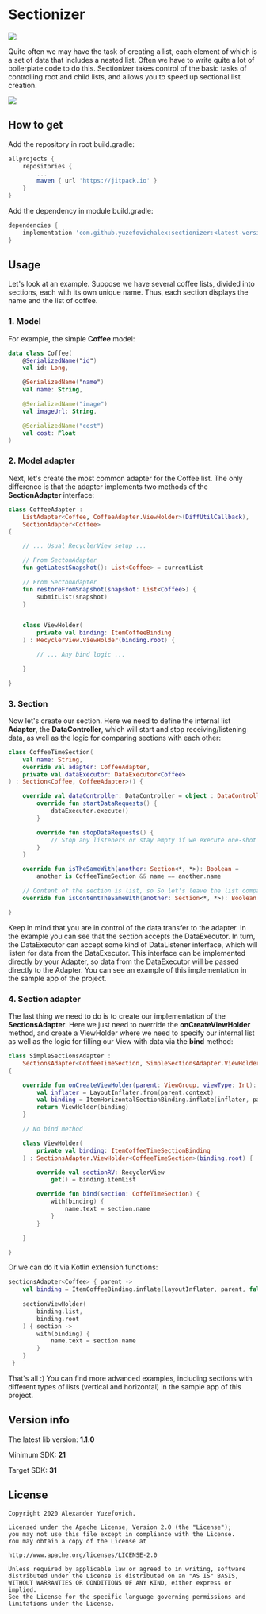 # Sectionizer

[![](https://jitpack.io/v/yuzefovichalex/sectionizer.svg)](https://jitpack.io/#yuzefovichalex/sectionizer)

Quite often we may have the task of creating a list, each element of which is a set of data that includes a nested list. Often we have to write quite a lot of boilerplate code to do this. Sectionizer takes control of the basic tasks of controlling root and child lists, and allows you to speed up sectional list creation.

![](images/sample.png)

## How to get

Add the repository in root build.gradle:

```groovy
allprojects {
    repositories {
        ...
        maven { url 'https://jitpack.io' }
    }
}
```

Add the dependency in module build.gradle:

```groovy
dependencies {
    implementation 'com.github.yuzefovichalex:sectionizer:<latest-version>'
}
```

## Usage

Let's look at an example. Suppose we have several coffee lists, divided into sections, each with its own unique name. Thus, each section displays the name and the list of coffee.

### 1. Model

For example, the simple **Coffee** model:

```kotlin
data class Coffee(
    @SerializedName("id")
    val id: Long,

    @SerializedName("name")
    val name: String,

    @SerializedName("image")
    val imageUrl: String,

    @SerializedName("cost")
    val cost: Float
)
```

### 2. Model adapter

Next, let's create the most common adapter for the Coffee list. The only difference is that the adapter implements two methods of the **SectionAdapter** interface:

```kotlin
class CoffeeAdapter : 
    ListAdapter<Coffee, CoffeeAdapter.ViewHolder>(DiffUtilCallback),
    SectionAdapter<Coffee> 
{

    // ... Usual RecyclerView setup ...

    // From SectonAdapter
    fun getLatestSnapshot(): List<Coffee> = currentList

    // From SectonAdapter
    fun restoreFromSnapshot(snapshot: List<Coffee>) {
        submitList(snapshot)
    }


    class ViewHolder(
        private val binding: ItemCoffeeBinding
    ) : RecyclerView.ViewHolder(binding.root) {

        // ... Any bind logic ...

    }

}
```

### 3. Section

Now let's create our section. Here we need to define the internal list **Adapter**, the **DataController**, which will start and stop receiving/listening data, as well as the logic for comparing sections with each other:

```kotlin
class CoffeeTimeSection(
    val name: String,
    override val adapter: CoffeeAdapter,
    private val dataExecutor: DataExecutor<Coffee>
) : Section<Coffee, CoffeeAdapter>() {

    override val dataController: DataController = object : DataController {
        override fun startDataRequests() {
            dataExecutor.execute()
        }

        override fun stopDataRequests() {
            // Stop any listeners or stay empty if we execute one-shot request
        }
    }

    override fun isTheSameWith(another: Section<*, *>): Boolean =
        another is CoffeeTimeSection && name == another.name

    // Content of the section is list, so So let's leave the list comparison to the CoffeeAdapter
    override fun isContentTheSameWith(another: Section<*, *>): Boolean = false

}
```

Keep in mind that you are in control of the data transfer to the adapter. In the example you can see that the section accepts the DataExecutor. In turn, the DataExecutor can accept some kind of DataListener interface, which will listen for data from the DataExecutor. This interface can be implemented directly by your Adapter, so data from the DataExecutor will be passed directly to the Adapter. You can see an example of this implementation in the sample app of the project.

### 4. Section adapter

The last thing we need to do is to create our implementation of the **SectionsAdapter**. Here we just need to override the **onCreateViewHolder** method, and create a ViewHolder where we need to specify our internal list as well as the logic for filling our View with data via the **bind** method:

```kotlin
class SimpleSectionsAdapter :
    SectionsAdapter<CoffeeTimeSection, SimpleSectionsAdapter.ViewHolder>()
{

    override fun onCreateViewHolder(parent: ViewGroup, viewType: Int): ViewHolder {
        val inflater = LayoutInflater.from(parent.context)
        val binding = ItemHorizontalSectionBinding.inflate(inflater, parent, false)
        return ViewHolder(binding)
    }

    // No bind method

    class ViewHolder(
        private val binding: ItemCoffeeTimeSectionBinding
    ) : SectionsAdapter.ViewHolder<CoffeeTimeSection>(binding.root) {

        override val sectionRV: RecyclerView
            get() = binding.itemList

        override fun bind(section: CoffeTimeSection) {
            with(binding) {
                name.text = section.name
            }
        }

    }

}
```

Or we can do it via Kotlin extension functions:

```kotlin
sectionsAdapter<Coffee> { parent ->
    val binding = ItemCoffeeBinding.inflate(layoutInflater, parent, false)
 
    sectionViewHolder(
        binding.list,
        binding.root
    ) { section ->
        with(binding) {
            name.text = section.name
        }
    }
 }
```

That's all :) You can find more advanced examples, including sections with different types of lists (vertical and horizontal) in the sample app of this project.

## Version info

The latest lib version: **1.1.0**

Minimum SDK: **21**

Target SDK: **31**

## License

    Copyright 2020 Alexander Yuzefovich.

    Licensed under the Apache License, Version 2.0 (the "License");
    you may not use this file except in compliance with the License.
    You may obtain a copy of the License at

    http://www.apache.org/licenses/LICENSE-2.0

    Unless required by applicable law or agreed to in writing, software
    distributed under the License is distributed on an "AS IS" BASIS,
    WITHOUT WARRANTIES OR CONDITIONS OF ANY KIND, either express or implied.
    See the License for the specific language governing permissions and
    limitations under the License.
